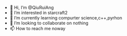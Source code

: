 - 👋 Hi, I’m @QiuRuiAng
- 👀 I’m interested in starcraft2
- 🌱 I’m currently learning compurter science,c++,pyrhon
- 💞️ I’m looking to collaborate on nothing
- 📫 How to reach me noway

<!---
QiuRuiAng/QiuRuiAng is a ✨ special ✨ repository because its `README.md` (this file) appears on your GitHub profile.
You can click the Preview link to take a look at your changes.
--->
